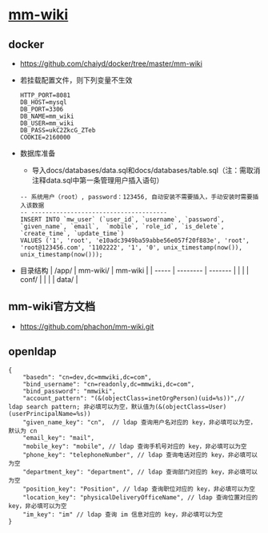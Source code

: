# [mm-wiki](https://github.com/chaiyd/docker/tree/master/mm-wiki)

## docker
- https://github.com/chaiyd/docker/tree/master/mm-wiki
- 若挂载配置文件，则下列变量不生效
  ```
  HTTP_PORT=8081
  DB_HOST=mysql
  DB_PORT=3306
  DB_NAME=mm_wiki
  DB_USER=mm_wiki
  DB_PASS=ukC2ZkcG_ZTeb
  COOKIE=2160000
  ```
- 数据库准备
  - 导入docs/databases/data.sql和docs/databases/table.sql（注：需取消注释data.sql中第一条管理用户插入语句）
  ```
  -- 系统用户（root）, password：123456, 自动安装不需要插入，手动安装时需要插入该数据
  -- --------------------------------------
  INSERT INTO `mw_user` (`user_id`, `username`, `password`, `given_name`, `email`,  `mobile`, `role_id`, `is_delete`, `create_time`, `update_time`)
  VALUES ('1', 'root', 'e10adc3949ba59abbe56e057f20f883e', 'root', 'root@123456.com', '1102222', '1', '0', unix_timestamp(now()), unix_timestamp(now()));
  ```  
    
- 目录结构
  | /app/ | mm-wiki/ | mm-wiki |
  | ----- | -------- | ------- |
  |       |          | conf/   |
  |       |          | data/   |
  

## mm-wiki官方文档
- https://github.com/phachon/mm-wiki.git


## openldap
```
{
    "basedn": "cn=dev,dc=mmwiki,dc=com",
    "bind_username": "cn=readonly,dc=mmwiki,dc=com",
    "bind_password": "mmwiki", 
	"account_pattern": "(&(objectClass=inetOrgPerson)(uid=%s))",// ldap search pattern; 非必填可以为空，默认值为(&(objectClass=User)(userPrincipalName=%s))
	"given_name_key": "cn",  // ldap 查询用户名对应的 key，非必填可以为空，默认为 cn
    "email_key": "mail",
    "mobile_key": "mobile", // ldap 查询手机号对应的 key，非必填可以为空
    "phone_key": "telephoneNumber", // ldap 查询电话对应的 key，非必填可以为空
    "department_key": "department", // ldap 查询部门对应的 key，非必填可以为空
    "position_key": "Position", // ldap 查询职位对应的 key，非必填可以为空
    "location_key": "physicalDeliveryOfficeName", // ldap 查询位置对应的 key，非必填可以为空
    "im_key": "im" // ldap 查询 im 信息对应的 key，非必填可以为空
}

```